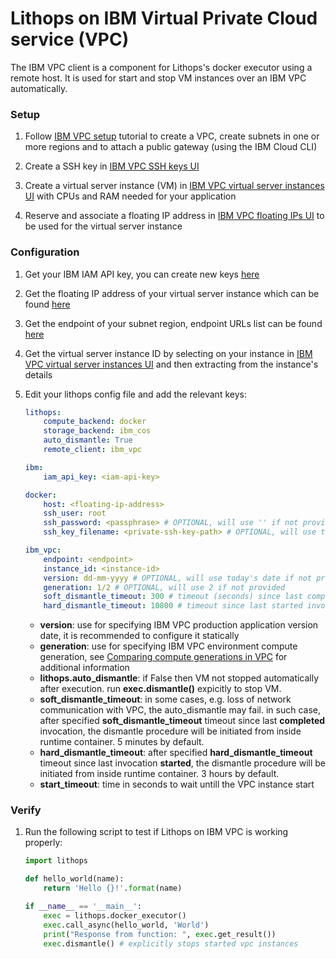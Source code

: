 # Lithops on IBM Virtual Private Cloud service (VPC)

The IBM VPC client is a component for Lithops's docker executor using a remote host. It is used for start and stop VM instances over an IBM VPC automatically.

### Setup

1. Follow [IBM VPC setup](https://cloud.ibm.com/docs/vpc?topic=vpc-creating-a-vpc-using-cli) tutorial to create a VPC, create subnets in one or more regions and to attach a public gateway (using the IBM Cloud CLI)

2. Create a SSH key in [IBM VPC SSH keys UI](https://cloud.ibm.com/vpc-ext/compute/sshKeys)

3. Create a virtual server instance (VM) in [IBM VPC virtual server instances UI](https://cloud.ibm.com/vpc-ext/compute/vs) with CPUs and RAM needed for your application

4. Reserve and associate a floating IP address in [IBM VPC floating IPs UI](https://cloud.ibm.com/vpc-ext/network/floatingIPs) to be used for the virtual server instance

### Configuration

1. Get your IBM IAM API key, you can create new keys [here](https://cloud.ibm.com/iam/apikeys)

2. Get the floating IP address of your virtual server instance which can be found [here](https://cloud.ibm.com/vpc-ext/network/floatingIPs)

3. Get the endpoint of your subnet region, endpoint URLs list can be found [here](https://cloud.ibm.com/apidocs/vpc#endpoint-url)

4. Get the virtual server instance ID by selecting on your instance in [IBM VPC virtual server instances UI](https://cloud.ibm.com/vpc-ext/compute/vs) and then extracting from the instance's details

5. Edit your lithops config file and add the relevant keys:

   ```yaml
   lithops:
       compute_backend: docker
       storage_backend: ibm_cos
       auto_dismantle: True
       remote_client: ibm_vpc
   
   ibm:
       iam_api_key: <iam-api-key>
   
   docker:
       host: <floating-ip-address>
       ssh_user: root
       ssh_password: <passphrase> # OPTIONAL, will use '' if not provided
       ssh_key_filename: <private-ssh-key-path> # OPTIONAL, will use the default path if not provided
   
   ibm_vpc:
       endpoint: <endpoint>
       instance_id: <instance-id>
       version: dd-mm-yyyy # OPTIONAL, will use today's date if not provided
       generation: 1/2 # OPTIONAL, will use 2 if not provided
       soft_dismantle_timeout: 300 # timeout (seconds) since last completed invocation after which the VPC instance signaled to stop from inside runtime
       hard_dismantle_timeout: 10800 # timeout since last started invocation after which the VPC instance signaled to stop from inside runtime
   ```

   - **version**: use for specifying IBM VPC production application version date, it is recommended to configure it statically
   - **generation**: use for specifying IBM VPC environment compute generation, see [Comparing compute generations in VPC](https://cloud.ibm.com/docs/cloud-infrastructure?topic=cloud-infrastructure-compare-vpc-vpcoc) for additional information
   - **lithops.auto_dismantle**:  if False then VM not stopped automatically after execution. run **exec.dismantle()** expicitly to stop VM.
   - **soft_dismantle_timeout**: in some cases, e.g. loss of network communication with VPC, the auto_dismantle may fail. in such case, after specified **soft_dismantle_timeout** timeout since last **completed** invocation, the dismantle procedure will be initiated from inside runtime container. 5 minutes by default.
   - **hard_dismantle_timeout**: after specified **hard_dismantle_timeout** timeout since last invocation **started**, the dismantle procedure will be initiated from inside runtime container. 3 hours by default.
   - **start_timeout**: time in seconds to wait untill the VPC instance start

### Verify

1. Run the following script to test if Lithops on IBM VPC is working properly:

   ```python
   import lithops

   def hello_world(name):
       return 'Hello {}!'.format(name)

   if __name__ == '__main__':
       exec = lithops.docker_executor()
       exec.call_async(hello_world, 'World')
       print("Response from function: ", exec.get_result())
       exec.dismantle() # explicitly stops started vpc instances
   ```
